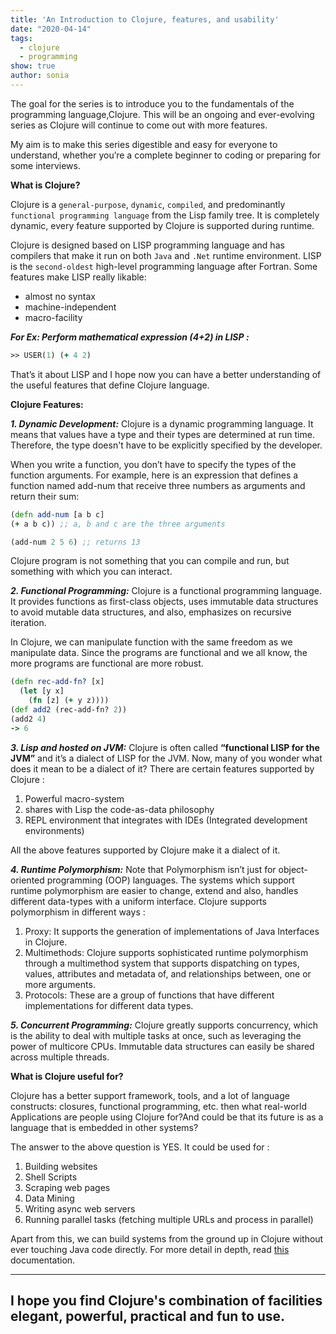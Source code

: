 ```yaml
---
title: 'An Introduction to Clojure, features, and usability'
date: "2020-04-14"
tags:
  - clojure
  - programming
show: true
author: sonia
---
```


The goal for the series is to introduce you to the fundamentals of the programming language,Clojure. This will be an ongoing and ever-evolving series as Clojure will continue to come out with more features.

My aim is to make this series digestible and easy for everyone to understand, whether you’re a complete beginner to coding or preparing for some interviews.


**What is Clojure?**

Clojure is a `general-purpose`, `dynamic`, `compiled`, and predominantly `functional programming language` from the Lisp family tree. It is completely dynamic, every feature supported by Clojure is supported during runtime.

Clojure is designed based on LISP programming language and has compilers that make it run on both `Java` and `.Net` runtime environment. LISP is the `second-oldest` high-level programming language after Fortran. Some features make LISP really likable:
- almost no syntax
- machine-independent
- macro-facility

***For Ex: Perform mathematical expression (4+2) in LISP :***

```Clojure
>> USER(1) (+ 4 2)
```

That’s it about LISP and I hope now you can have a better understanding of the useful features that define Clojure language.


**Clojure Features:**


***1. Dynamic Development:*** Clojure is a dynamic programming language. It means that values have a type and their types are determined at run time. Therefore, the type doesn't have to be explicitly specified by the developer.

When you write a function, you don’t have to specify the types of the function arguments. For example, here is an expression that defines a function named add-num that receive three numbers as arguments and return their sum:

```Clojure
(defn add-num [a b c]
(+ a b c)) ;; a, b and c are the three arguments

(add-num 2 5 6) ;; returns 13
```

Clojure program is not something that you can compile and run, but something with which you can interact.

***2. Functional Programming:*** Clojure is a functional programming language. It provides functions as first-class objects, uses immutable data structures to avoid mutable data structures, and also, emphasizes on recursive iteration.

In Clojure, we can manipulate function with the same freedom as we manipulate data. Since the programs are functional and we all know, the more programs are functional are more robust.

```Clojure
(defn rec-add-fn? [x]
  (let [y x]
    (fn [z] (+ y z))))
(def add2 (rec-add-fn? 2))
(add2 4)
-> 6
```

***3. Lisp and hosted on JVM:*** Clojure is often called **“functional LISP for the JVM”** and it’s a dialect of LISP for the JVM. Now, many of you wonder what does it mean to be a dialect of it? There are certain features supported by Clojure :

1. Powerful macro-system
2. shares with Lisp the code-as-data philosophy
3. REPL environment that integrates with IDEs (Integrated development environments)

All the above features supported by Clojure make it a dialect of it.

***4. Runtime Polymorphism:*** Note that Polymorphism isn’t just for object-oriented programming (OOP) languages. The systems which support runtime polymorphism are easier to change, extend and also, handles different data-types with a uniform interface. Clojure supports polymorphism in different ways :

1. Proxy: It supports the generation of implementations of Java Interfaces in Clojure.
2. Multimethods: Clojure supports sophisticated runtime polymorphism through a multimethod system that supports dispatching on types, values, attributes and metadata of, and relationships between, one or more arguments.
3. Protocols: These are a group of functions that have different implementations for different data types.

***5. Concurrent Programming:*** Clojure greatly supports concurrency, which is the ability to deal with multiple tasks at once, such as leveraging the power of multicore CPUs. Immutable data structures can easily be shared across multiple threads.


**What is Clojure useful for?**

Clojure has a better support framework, tools, and a lot of language constructs: closures, functional programming, etc. then what real-world Applications are people using Clojure for?And could be that its future is as a language that is embedded in other systems?

The answer to the above question is YES. It could be used for :
1. Building websites
2. Shell Scripts
3. Scraping web pages
4. Data Mining
5. Writing async web servers
6. Running parallel tasks (fetching multiple URLs and process in parallel)

Apart from this, we can build systems from the ground up in Clojure without ever touching Java code directly. For more detail in depth, read [this](https://clojure.org/about/rationale#_why_clojure) documentation.

---
I hope you find Clojure's combination of facilities elegant, powerful, practical and fun to use.
---

